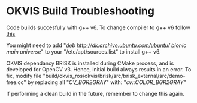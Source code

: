 # OKVIS Build Troubleshooting #

Code builds succesfully with g++ v6. To change compiler to g++ v6 follow [this](https://linuxconfig.org/how-to-switch-between-multiple-gcc-and-g-compiler-versions-on-ubuntu-20-04-lts-focal-fossa)

You might need to add "*deb http://dk.archive.ubuntu.com/ubuntu/ bionic main universe*" to your "/etc/apt/sources.list" to install g++ v6.

OKVIS dependancy BRISK is installed during CMake process, and is developed for OpenCV v3. Hence, initial build always results in an error. To fix, modify file "build/okvis_ros/okvis/brisk/src/brisk_external/src/demo-free.cc" by replacing all "*CV_BGR2GRAY*" with: "*cv::COLOR_BGR2GRAY*"

If performing a clean build in the future, remember to change this again.
